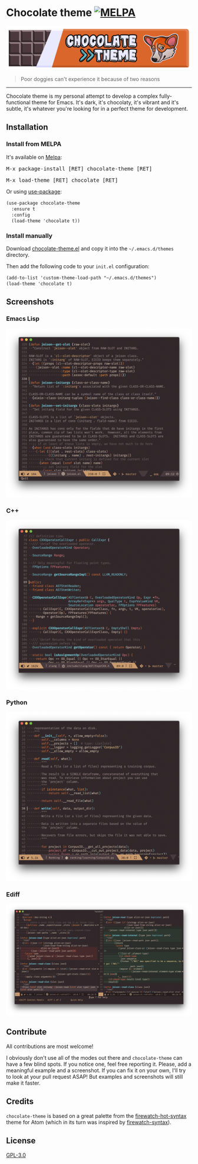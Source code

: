 # Chocolate theme [![MELPA](https://melpa.org/packages/chocolate-theme-badge.svg)](https://melpa.org/#/chocolate-theme)

![chocolate theme banner](assets/Chocolate_banner.png)
> Poor doggies can't experience it because of two reasons

---

Chocolate theme is my personal attempt to develop a complex fully-functional theme for Emacs. It's dark, it's chocolaty, it's vibrant and it's subtle, it's whatever you're looking for in a perfect theme for development. 

## Installation

### Install from MELPA

It's available on [Melpa](https://melpa.org/):

<kbd>M-x package-install [RET] chocolate-theme [RET]</kbd>

<kbd>M-x load-theme [RET] chocolate [RET]</kbd>

Or using [use-package](https://github.com/jwiegley/use-package):

``` emacs-lisp
(use-package chocolate-theme
  :ensure t
  :config
  (load-theme 'chocolate t))
```

### Install manually

Download [chocolate-theme.el](./chocolate-theme.el) and copy it into the  `~/.emacs.d/themes` directory.

Then add the following code to your `init.el` configuration:

``` emacs-lisp
(add-to-list 'custom-theme-load-path "~/.emacs.d/themes")
(load-theme 'chocolate t)
```

## Screenshots

### Emacs Lisp

![emacs lisp](assets/el-screenshot.png)

### C++

![c++](assets/cpp-screenshot.png)

### Python

![python](assets/py-screenshot.png)

### Ediff

![ediff](assets/ediff-screenshot.png)

## Contribute

All contributions are most welcome!

I obviously don't use all of the modes out there and `chocolate-theme` can have a few blind spots. If you notice one, feel free reporting it. Please, add a meaningful example and a screenshot. If you can fix it on your own, I'll try to look at your pull request ASAP! But examples and screenshots will still make it faster.

## Credits

`chocolate-theme` is based on a great palette from the [firewatch-hot-syntax](https://github.com/rricard/firewatch-hot-syntax "firewatch-hot-syntax") theme for Atom (which in its turn was inspired by [firewatch-syntax](https://github.com/SebastianSzturo/firewatch-syntax "firewatch-syntax")).

## License

[GPL-3.0](./LICENSE)
